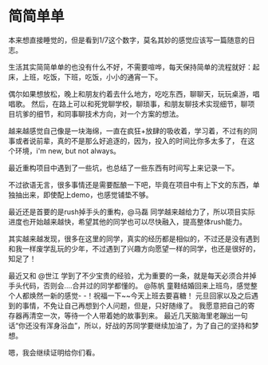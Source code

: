 # 简简单单

本来想直接睡觉的，但是看到1/7这个数字，莫名其妙的感觉应该写一篇随意的日志。

生活其实简简单单的也没有什么不好，不需要喧哗，每天保持简单的流程就好：起床，上班，吃饭，下班，吃饭，小小的通宵一下。

偶尔如果想放松，晚上和朋友约着去什么地方，吃吃东西，聊聊天，玩玩桌游，唱唱歌。 然后，在路上可以和死党聊学校，聊琐事，和朋友聊技术实现细节，聊项目坑爹的细节，和同事聊技术方向，对一个方案的想法。

越来越感觉自己像是一块海绵，一直在疯狂+放肆的吸收着，学习着，不过有的同事或者说前辈，真的不是那么好追逐的，因为，投入的时间比你多太多了， 在这个环境，i'm new, but not always。

最近重构项目中遇到了一些坑，也总结了一些东西有时间写上来记录一下。

不过欲语无言，很多事情还是需要酝酿一下吧，毕竟在项目中有上下文的东西，单独抽出来，即使配上demo，也感觉铺垫不够。

最近还是首要的是rush掉手头的重构，@马磊 同学越来越给力了，所以项目实际进度也开始越来越快，希望其他的同学也可以尽快融入，提高整体rush能力。

其实越来越发现，很多在这里的同学，真实的经历都是相似的，不过还是没有遇到和我一样废学乱玩的少年，不过遇到了兴趣方向愿望一样的同学，也还是很好的，知足了！

最近又和 @世江 学到了不少宝贵的经验，尤为重要的一条，就是每天必须合并掉手头代码，否则会....合并过的同学都懂的。 @陈帆 童鞋结婚回来上班鸟，感觉整个人都焕然一新的感觉- -！祝福一下~~今天上班去要喜糖！ 元旦回家以及之后遇到的事情，不免让自己再想到个人问题，但是，只好随缘了。 我愿意把自己的寄存器再清空一次，等待一个人带着她的故事到来。 最近几天脑海里老蹦出一句话“你还没有浑身浴血”，所以，好战的苏同学要继续加油了，为了自己的坚持和梦想。

嗯，我会继续证明给你们看。

